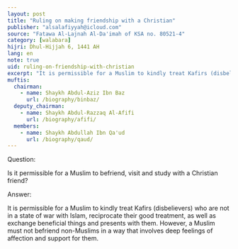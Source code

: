 ```yaml
---
layout: post
title: "Ruling on making friendship with a Christian"
publisher: "alsalafiyyah@icloud.com"
source: "Fatawa Al-Lajnah Al-Da'imah of KSA no. 80521-4"
category: [walabara]
hijri: Dhul-Hijjah 6, 1441 AH
lang: en
note: true
uid: ruling-on-friendship-with-christian
excerpt: "It is permissible for a Muslim to kindly treat Kafirs (disbelievers) who are not in a state of war with Islam, reciprocate their good treatment, as well as exchange beneficial things and presents with them."
muftis:
  chairman: 
    - name: Shaykh Abdul-Aziz Ibn Baz
      url: /biography/binbaz/
  deputy_chairman: 
    - name: Shaykh Abdul-Razzaq Al-Afifi
      url: /biography/afifi/
  members: 
    - name: Shaykh Abdullah Ibn Qa'ud
      url: /biography/qaud/
---
```


Question: 

Is it permissible for a Muslim to befriend, visit and study with a Christian friend?

Answer:

It is permissible for a Muslim to kindly treat Kafirs (disbelievers) who are not in a state of war with Islam, reciprocate their good treatment, as well as exchange beneficial things and presents with them. However, a Muslim must not befriend non-Muslims in a way that involves deep feelings of affection and support for them.
